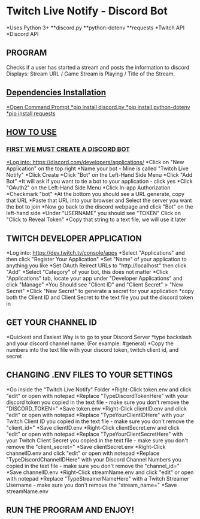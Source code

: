 # Twitch Live Notify - Discord Bot
*Uses Python 3+ 
**discord.py 
**python-dotenv
**requests
*Twitch API 
*Discord API

## PROGRAM
Checks if a user has started a stream and posts the information to discord <br />
Displays: Stream URL / Game Stream is Playing / Title of the Stream.
<a href="https://i.imgur.com/Hl9nETw.png">
## Dependencies Installation
*Open Command Prompt
*pip install discord.py
*pip install python-dotenv
*pip install requests

## HOW TO USE
### FIRST WE MUST CREATE A DISCORD BOT
*Log into: https://discord.com/developers/applications/
*Click on "New Application" on the top right
*Name your bot - Mine is called "Twitch Live Notify"
*Click Create
*Click "Bot" on the Left-Hand Side Menu
*Click "Add Bot"
*It will ask if you want to tie a bot to your application - click yes
*Click "OAuth2" on the Left-Hand Side Menu
*Click In-app Authorization
*Checkmark "bot"
*At the bottom you should see a URL generate, copy that URL
*Paste that URL into your browser and Select the server you want the bot to join
*Now go back to the discord webpage and click "Bot" on the left-hand side
*Under "USERNAME" you should see "TOKEN" Click on "Click to Reveal Token"
*Copy that string to a text file, we will use it later

## TWITCH DEVELOPER APPLICATION
*Log into: https://dev.twitch.tv/console/apps
*Select "Applications" and then click "Register Your Application"
*Set "Name" of your application to anything you like
*Set OAuth Reirect URLs to "http://localhost" then click "Add"
*Select "Category" of your bot, this does not matter
*Click "Applications" tab, locate your app under "Developer Applications" and click "Manage"
*You Should see "Client ID" and "Client Secret" > "New Secret"
*Click "New Secret" to generate a secret for your application
*copy both the Client ID and Client Secret to the text file you put the discord token in

## GET YOUR CHANNEL ID
*Quickest and Easiest Way is to go to your Discord Server
*type backslash and your discord channel name. (For example: \#general)
*Copy the numbers into the text file with your discord token, twitch client id, and secret

## CHANGING .ENV FILES TO YOUR SETTINGS
*Go inside the "Twitch Live Notify" Folder
*Right-Click token.env and click "edit" or open with notepad
*Replace "TypeDiscordTokenHere" with your discord token you copied in the text file - make sure you don't remove the "DISCORD_TOKEN="
*Save token.env
*Right-Click clientID.env and click "edit" or open with notepad
*Replace "TypeYourClientIDHere" with your Twitch Client ID you copied in the text file - make sure you don't remove the "client_id="
*Save clientID.env
*Right-Click clientSecret.env and click "edit" or open with notepad
*Replace "TypeYourClientSecretHere" with your Twitch Client Secret you copied in the text file - make sure you don't remove the "client_secret="
*Save clientSecret.env
*Right-Click channelID.env and click "edit" or open with notepad
*Replace "TypeDiscordChannelIDHere" with your Discord Channel Numbers you copied in the text file - make sure you don't remove the "channel_id="
*Save channelID.env
*Right-Click streamName.env and click "edit" or open with notepad
*Replace "TypeStreamerNameHere" with a Twitch Streamer Username - make sure you don't remove the "stream_name="
*Save streamName.env


## RUN THE PROGRAM AND ENJOY!


